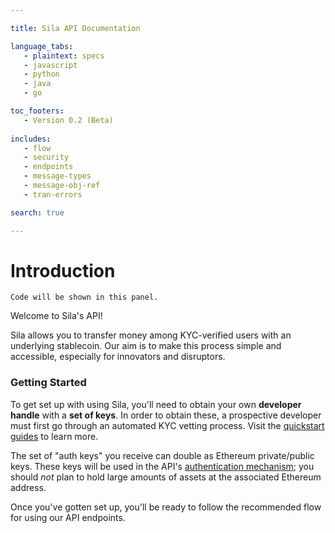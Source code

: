 ```yaml
--- 

title: Sila API Documentation

language_tabs:
   - plaintext: specs
   - javascript
   - python
   - java
   - go

toc_footers:
   - Version 0.2 (Beta)
  
includes:
   - flow
   - security
   - endpoints
   - message-types
   - message-obj-ref
   - tran-errors

search: true 

--- 
```


# Introduction 

```
Code will be shown in this panel.
```

Welcome to Sila's API! 

Sila allows you to transfer money among KYC-verified users with an underlying stablecoin. Our aim is to make this process simple and accessible, especially for innovators and disruptors.

### Getting Started

To get set up with using Sila, you'll need to obtain your own **developer handle** with a **set of keys**. In order to obtain these, a prospective developer must first go through an automated KYC vetting process. Visit the [quickstart guides](https://guide.silamoney.com/api/) to learn more.

The set of "auth keys" you receive can double as Ethereum private/public keys. These keys will be used in the API's [authentication mechanism](#authentication); you should *not* plan to hold large amounts of assets at the associated Ethereum address.

Once you've gotten set up, you'll be ready to follow the recommended flow for using our API endpoints.
